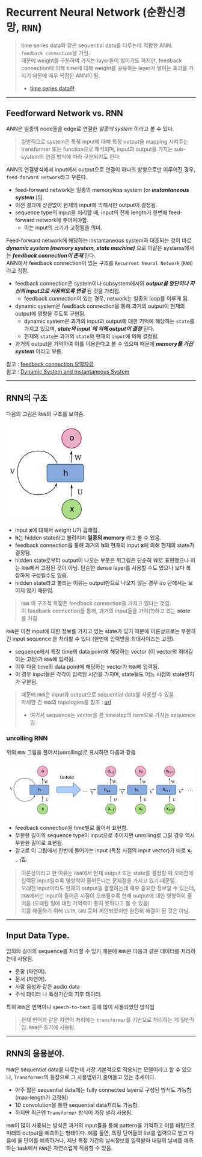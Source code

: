 # Recurrent Neural Network (순환신경망, `RNN`)

> time series data와 같은 sequential data를 다루는데 적합한 ANN.  
> `feedback connection`을 가짐.  
> 때문에 weight를 구분하여 가지는 layer들이 쌓이기도 하지만, feedback connection에 의해 time에 대해 weight를 공유하는 layer가 쌓이는 효과를 가지기 때문에 매우 복잡한 ANN이 됨. 
>
> * [time series data란](https://dsaint31.tistory.com/604)

---

## Feedforward Network vs. RNN

ANN은 일종의 node들을 edge로 연결한 *일종의 system* 이라고 볼 수 있다. 

> 일반적으로 system은 특정 input에 대해 특정 output을 mapping 시켜주는 transformer 또는 function으로 해석되며, input과 output을 가지는 sub-system의 연결 방식에 따라 구분되기도 한다. 

ANN의 연결방식에서 input에서 output으로 연결이 하나의 방향으로만 이루어진 경우, `feed-forward network`라고 부른다. 

* feed-forward network는 일종의 memoryless system (or ***instantaneous system*** )임.
* 이전 결과에 상관없이 현재의 input에 의해서만 output이 결정됨.
* sequence type의 input을 처리할 때, input의 전체 length가 한번에 feed-forward network에 주어져야함.
    * 이는 input의 크기가 고정됨을 의미.

Feed-forward network에 해당하는 instantaneous system과 대조되는 것이 바로 ***dynamic system (memory system, state machine)*** 으로 이같은 systems에서는 ***feedback connection이 존재*** 한다.  
ANN에서 feedback connection이 있는 구조를 `Recurrent Neural Network` (`RNN`)라고 칭함.

* feedback connection은 system이나 subsystem에서의 ***output을 앞단이나 자신의 input으로 사용되도록 연결*** 된 것을 가리킴.
    * feedback connection이 있는 경우, network는 일종의 loop를 이루게 됨.
* dynamic system은 feedback connection을 통해 과거의 output이 현재의 output에 영향을 주도록 구현됨.
    * dynamic system은 과거의 input과 output에 대한 기억에 해당하는 `state`를 가지고 있으며, ***state와 input`에 의해 output이 결정*** 된다.
    * 현재의 `state`는 과거의 `state`와 현재의 `input`에 의해 결정됨.
* 과거의 output을 기억하여 이를 이용한다고 볼 수 있으며 때문에 ***memory를 가진 system*** 이라고 부름.

참고 : [feedback connection 요약자료](https://dsaint31.tistory.com/600)  
참고 : [Dynamic System and Instantaneous System](https://bme808.blogspot.com/2022/10/dynamic-system.html)

---

## RNN의 구조

다음의 그림은 `RNN`의 구조를 보여줌.

![](./img/simple_rnn.png)

* input $\textbf{x}$에 대해서 weight $U$가 곱해짐.
* $\textbf{h}$는 hidden state라고 불려지며 **일종의 memory** 라고 볼 수 있음.
* feedback connection을 통해 과거의 $\textbf{h}$와 현재의 input $\textbf{x}$에 의해 현재의 state가 결정됨.
* hidden state로부터 output이 나오는 부분은 위그림은 단순히 $W$로 표현했으나 이는 `RNN`에서 고정된 것이 아님. 단순한 dense layer를 사용할 수도 있으나 보다 복잡하게 구성될수도 있음.
* hidden state라고 불리는 이유는 output만으로 나오지 않는 경우 i/o 단에서는 보이지 않기 때문임.

> `RNN` 의 구조적 특징은 feedback connection을 가지고 있다는 것임.  
> 이 feedback connection을 통해, 과거의 input들을 기억(?)하고 있는 ***state*** 를 가짐.

`RNN`은 이전 input에 대한 정보를 가지고 있는 state가 있기 때문에 이론상으로는 무한히 긴 input sequence 을 처리할 수 있다 (한번에 입력받을 최대사이즈는 고정).

* sequence에서 특정 time의 data point에 해당하는 vector (이 vector의 최대길이는 고정)가 `RNN`에 입력됨.
* 이후 다음 time의 data point에 해당하는 vector가 `RNN`에 입력됨.
* 이 경우 input들은 각각이 입력된 시간을 가지며, state들도 어느 시점의 state인지가 구분됨.

> 때문에 `RNN`은 input과 output으로 sequential data를 사용할 수 있음.  
> 자세한 건 `RNN`의 topologies를 참조 : [url](./RNN_topologies.md)  
> 
> * 여기서 sequence는 vector을 한 timestep의 item으로 가지는 sequence임.

### unrolling RNN 

위의 `RNN` 그림을 풀어서(unrolling)로 표시하면 다음과 같음

![](./img/unfolded_rnn.png)

* feedback connection을 time별로 풀어서 표현함.
* 무한한 길이의 sequence type이 input으로 주어지면 unrolling로 그릴 경우 역시 무한한 길이로 표현됨.
* 참고로 이 그림에서 한번에 들어가는 input (특정 시점의 input vector)가 바로 $\textbf{x}_{t-1}$임.

> 이론상이라고 한 이유는 `RNN`에서 현재 output 또는 state를 결정할 때 오래전에 입력된 input일수록 영향력이 줄어든다는 문제점을 가지고 있기 때문임.  
> 오래전 input이라도 현재의 output을 결정하는데 매우 중요한 정보일 수 있는데, `RNN`에서는 input이 들어온 시점이 오래될수록 현재 output에 대한 영향력이 줄어듬 (오래된 일에 대한 기억력이 좋지 못하다고 볼 수 있음)  
> 이를 해결하기 위해 `LSTM`, `GRU` 등이 제안되었지만 완전히 해결이 된 것은 아님.

---

## Input Data Type.

임의의 길이의 sequence를 처리할 수 있기 때문에 `RNN`은 다음과 같은 데이터를 처리하는데 사용됨.

* 문장 (자연어).
* 문서 (자연어).
* 사람 음성과 같은 audio data
* 주식 데이터 나 특정기간의 기후 데이터.

특히 `RNN`은 번역이나 `speech-to-text` 등에 많이 사용되었던 방식임 

> 현재 번역과 같은 자연어 처리에는 `transformer`를 기반으로 처리하는 게 일반적임. `RNN`은 초기에 사용됨.

---

## RNN의 응용분야.

`RNN`은 sequential data를 다루는데 가장 기본적으로 적용되는 모델이라고 할 수 있으나, `Transformer`의 등장으로 그 사용범위가 줄어들고 있는 추세이다.

* 아주 짧은 sequential data에는 fully connected layer로 구성된 방식도 가능함(max-length가 고정됨)
* 1D convolution을 통한 sequential data처리도 가능함.
* 하지만 최근엔 `Transformer` 방식이 가장 널리 사용됨.

`RNN`이 많이 사용되는 방식은 과거의 input들을 통해 pattern을 기억하고 이를 바탕으로 미래의 output을 예측하는 형태이다. 예를 들면, 특정 단어들의 list를 입력으로 받고 다음에 올 단어를 예측하거나, 지난 특정 기간의 날씨정보를 입력받아 내일의 날씨를 예측하는 task에서 `RNN`은 자연스럽게 적용할 수 있음.